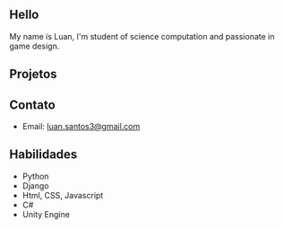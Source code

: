 ## Hello
My name is Luan, I'm student of science computation and passionate in game design.

## Projetos



## Contato

- Email: luan.santos3@gmail.com

## Habilidades

- Python
- Django
- Html, CSS, Javascript
- C#
- Unity Engine
